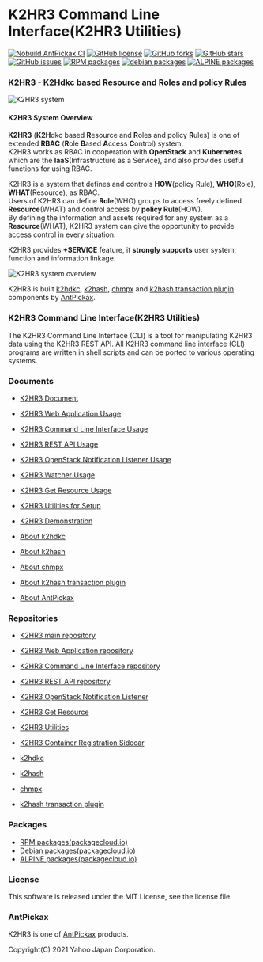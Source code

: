 K2HR3 Command Line Interface(K2HR3 Utilities)
=============================================
[![Nobuild AntPickax CI](https://github.com/yahoojapan/k2hr3_cli/workflows/Nobuild%20AntPickax%20CI/badge.svg)](https://github.com/yahoojapan/k2hr3_cli/actions)
[![GitHub license](https://img.shields.io/badge/license-MIT-blue.svg)](https://github.com/yahoojapan/k2hr3_cli/blob/master/COPYING)
[![GitHub forks](https://img.shields.io/github/forks/yahoojapan/k2hr3_cli.svg)](https://github.com/yahoojapan/k2hr3_cli/network)
[![GitHub stars](https://img.shields.io/github/stars/yahoojapan/k2hr3_cli.svg)](https://github.com/yahoojapan/k2hr3_cli/stargazers)
[![GitHub issues](https://img.shields.io/github/issues/yahoojapan/k2hr3_cli.svg)](https://github.com/yahoojapan/k2hr3_cli/issues)
[![RPM packages](https://img.shields.io/badge/rpm-packagecloud.io-844fec.svg)](https://packagecloud.io/antpickax/stable)
[![debian packages](https://img.shields.io/badge/deb-packagecloud.io-844fec.svg)](https://packagecloud.io/antpickax/stable)
[![ALPINE packages](https://img.shields.io/badge/apk-packagecloud.io-844fec.svg)](https://packagecloud.io/antpickax/stable)

### **K2HR3** - **K2H**dkc based **R**esource and **R**oles and policy **R**ules

![K2HR3 system](https://k2hr3.antpick.ax/images/top_k2hr3.png)

#### K2HR3 System Overview
**K2HR3** (**K2H**dkc based **R**esource and **R**oles and policy **R**ules) is one of extended **RBAC** (**R**ole **B**ased **A**ccess **C**ontrol) system.  
K2HR3 works as RBAC in cooperation with **OpenStack** and **Kubernetes** which are the **IaaS**(Infrastructure as a Service), and also provides useful functions for using RBAC.  

K2HR3 is a system that defines and controls **HOW**(policy Rule), **WHO**(Role), **WHAT**(Resource), as RBAC.  
Users of K2HR3 can define **Role**(WHO) groups to access freely defined **Resource**(WHAT) and control access by **policy Rule**(HOW).  
By defining the information and assets required for any system as a **Resource**(WHAT), K2HR3 system can give the opportunity to provide access control in every situation.  

K2HR3 provides **+SERVICE** feature, it **strongly supports** user system, function and information linkage.

![K2HR3 system overview](https://k2hr3.antpick.ax/images/overview_abstract.png)

K2HR3 is built [k2hdkc](https://github.com/yahoojapan/k2hdkc), [k2hash](https://github.com/yahoojapan/k2hash), [chmpx](https://github.com/yahoojapan/chmpx) and [k2hash transaction plugin](https://github.com/yahoojapan/k2htp_dtor) components by [AntPickax](https://antpick.ax/).

### K2HR3 Command Line Interface(K2HR3 Utilities)
The K2HR3 Command Line Interface (CLI) is a tool for manipulating K2HR3 data using the K2HR3 REST API.
All K2HR3 command line interface (CLI) programs are written in shell scripts and can be ported to various operating systems.

### Documents
- [K2HR3 Document](https://k2hr3.antpick.ax/index.html)
- [K2HR3 Web Application Usage](https://k2hr3.antpick.ax/usage_app.html)
- [K2HR3 Command Line Interface Usage](https://k2hr3.antpick.ax/usage_cli.html)
- [K2HR3 REST API Usage](https://k2hr3.antpick.ax/api.html)
- [K2HR3 OpenStack Notification Listener Usage](https://k2hr3.antpick.ax/detail_osnl.html)
- [K2HR3 Watcher Usage](https://k2hr3.antpick.ax/tools.html)
- [K2HR3 Get Resource Usage](https://k2hr3.antpick.ax/tools.html)
- [K2HR3 Utilities for Setup](https://k2hr3.antpick.ax/setup.html)
- [K2HR3 Demonstration](https://demo.k2hr3.antpick.ax/)

- [About k2hdkc](https://k2hdkc.antpick.ax/)
- [About k2hash](https://k2hash.antpick.ax/)
- [About chmpx](https://chmpx.antpick.ax/)
- [About k2hash transaction plugin](https://k2htpdtor.antpick.ax/)

- [About AntPickax](https://antpick.ax/)

### Repositories
- [K2HR3 main repository](https://github.com/yahoojapan/k2hr3)
- [K2HR3 Web Application repository](https://github.com/yahoojapan/k2hr3_app)
- [K2HR3 Command Line Interface repository](https://github.com/yahoojapan/k2hr3_cli)
- [K2HR3 REST API repository](https://github.com/yahoojapan/k2hr3_api)
- [K2HR3 OpenStack Notification Listener](https://github.com/yahoojapan/k2hr3_osnl)
- [K2HR3 Get Resource](https://github.com/yahoojapan/k2hr3_get_resource)
- [K2HR3 Utilities](https://github.com/yahoojapan/k2hr3_utils)
- [K2HR3 Container Registration Sidecar](https://github.com/yahoojapan/k2hr3_sidecar)

- [k2hdkc](https://github.com/yahoojapan/k2hdkc)
- [k2hash](https://github.com/yahoojapan/k2hash)
- [chmpx](https://github.com/yahoojapan/chmpx)
- [k2hash transaction plugin](https://github.com/yahoojapan/k2htp_dtor)

### Packages
- [RPM packages(packagecloud.io)](https://packagecloud.io/app/antpickax/stable/search?q=k2hr3-cli&filter=rpm&dist=&arch=)
- [Debian packages(packagecloud.io)](https://packagecloud.io/app/antpickax/stable/search?q=k2hr3-cli&filter=deb&dist=&arch=)
- [ALPINE packages(packagecloud.io)](https://packagecloud.io/app/antpickax/stable/search?q=k2hr3-cli&filter=all&dist=alpine&arch=)

### License
This software is released under the MIT License, see the license file.

### AntPickax
K2HR3 is one of [AntPickax](https://antpick.ax/) products.

Copyright(C) 2021 Yahoo Japan Corporation.

